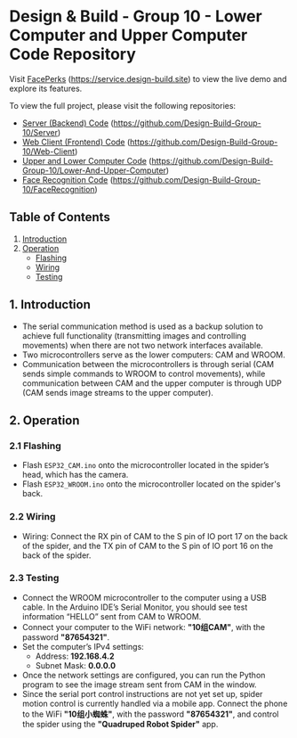 # Design & Build - Group 10 - Lower Computer and Upper Computer Code Repository

Visit [FacePerks](https://service.design-build.site) (https://service.design-build.site) to view the live demo and
explore its features.

To view the full project, please visit the following repositories:

- [Server (Backend) Code](https://github.com/Design-Build-Group-10/Server) (https://github.com/Design-Build-Group-10/Server)
- [Web Client (Frontend) Code](https://github.com/Design-Build-Group-10/Web-Client) (https://github.com/Design-Build-Group-10/Web-Client)
- [Upper and Lower Computer Code](https://github.com/Design-Build-Group-10/Lower-And-Upper-Computer) (https://github.com/Design-Build-Group-10/Lower-And-Upper-Computer)
- [Face Recognition Code](https://github.com/Design-Build-Group-10/FaceRecognition) (https://github.com/Design-Build-Group-10/FaceRecognition)

## Table of Contents

1. [Introduction](#introduction)
2. [Operation](#operation)
   - [Flashing](#21-flashing)
   - [Wiring](#22-wiring)
   - [Testing](#23-testing)

## 1. Introduction

- The serial communication method is used as a backup solution to achieve full functionality (transmitting images and controlling movements) when there are not two network interfaces available.
- Two microcontrollers serve as the lower computers: CAM and WROOM.
- Communication between the microcontrollers is through serial (CAM sends simple commands to WROOM to control movements), while communication between CAM and the upper computer is through UDP (CAM sends image streams to the upper computer).

## 2. Operation

### 2.1 Flashing

- Flash `ESP32_CAM.ino` onto the microcontroller located in the spider’s head, which has the camera.
- Flash `ESP32_WROOM.ino` onto the microcontroller located on the spider's back.

### 2.2 Wiring

- Wiring: Connect the RX pin of CAM to the S pin of IO port 17 on the back of the spider, and the TX pin of CAM to the S pin of IO port 16 on the back of the spider.

### 2.3 Testing

- Connect the WROOM microcontroller to the computer using a USB cable. In the Arduino IDE’s Serial Monitor, you should see test information “HELLO” sent from CAM to WROOM.
- Connect your computer to the WiFi network: **"10组CAM"**, with the password **"87654321"**.
- Set the computer’s IPv4 settings:
  - Address: **192.168.4.2**
  - Subnet Mask: **0.0.0.0**
- Once the network settings are configured, you can run the Python program to see the image stream sent from CAM in the window.
- Since the serial port control instructions are not yet set up, spider motion control is currently handled via a mobile app. Connect the phone to the WiFi **"10组小蜘蛛"**, with the password **"87654321"**, and control the spider using the **"Quadruped Robot Spider"** app.
